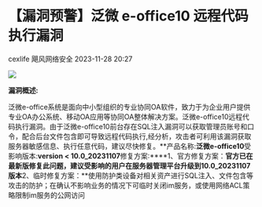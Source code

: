 #  【漏洞预警】泛微 e-office10 远程代码执行漏洞   
cexlife  飓风网络安全   2023-11-28 20:27  
  
![](https://mmbiz.qpic.cn/mmbiz_png/ibhQpAia4xu000F1Dsxibu9ZgMrndvnxa2gEsbjfHuCiaS3C9D5kLbuczU7bDwBZfRypnFXW7HHghTBJGyxtsupNiag/640?wx_fmt=png&from=appmsg "")  
  
**漏洞概述:**  
  
泛微e-office系统是面向中小型组织的专业协同OA软件，致力于为企业用户提供专业OA办公系统、移动OA应用等协同OA整体解决方案。泛微e-office10远程代码执行漏洞。由于泛微e-office10前台存在SQL注入漏洞可以获取管理员账号和口令，配合后台文件包含即可导致远程代码执行,经分析，攻击者可利用该漏洞获取服务器敏感信息、执行任意代码，建议尽快修复。**产品名称:**泛微e-office10**受影响版本:**version < 10.0_20231107**修复方案:****1、官方修复方案：**官方已在最新版修复此问题，建议受影响的用户在服务器管理平台升级到10.0_20231107版本**2、临时修复方案：**使用防护类设备对相关资产进行SQL注入、文件包含等攻击的防护；在确认不影响业务的情况下可临时关闭im服务，或使用网络ACL策略限制im服务的公网访问  
  
